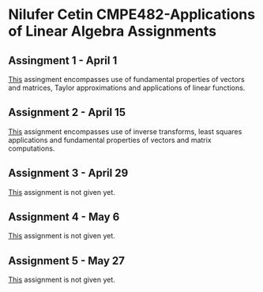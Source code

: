 # Nilufer Cetin CMPE482-Applications of Linear Algebra Assignments

## Assingment 1 - April 1

[This](files/_2017402069_cetin_cmpe482_assignment_1.ipynb) assingment encompasses use of fundamental properties of vectors and matrices, Taylor approximations and applications of linear functions.

## Assignment 2 - April 15

[This](files/_2017402069_cetin_cmpe482_assignment_2.ipynb) assignment encompasses use of inverse transforms, least squares applications and fundamental properties of vectors and matrix computations.

## Assignment 3 - April 29

[This](files/_2017402069_cetin_cmpe482_assignment_3.ipynb) assignment is not given yet.

## Assignment 4 - May 6

[This](files/_2017402069_cetin_cmpe482_assignment_4.ipynb) assignment is not given yet.

## Assignment 5 - May 27

[This](files/_2017402069_cetin_cmpe482_assignment_5.ipynb) assignment is not given yet.